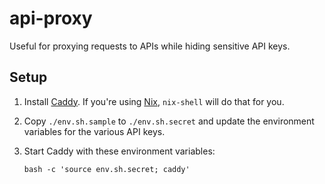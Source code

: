 # api-proxy

Useful for proxying requests to APIs while hiding sensitive API keys.

## Setup

1. Install [Caddy][]. If you're using [Nix][], `nix-shell` will do that for
   you.

1. Copy `./env.sh.sample` to `./env.sh.secret` and update the environment
   variables for the various API keys.

1. Start Caddy with these environment variables:

       bash -c 'source env.sh.secret; caddy'

[Caddy]: https://caddyserver.com/
[Nix]: https://nixos.org/nix/
